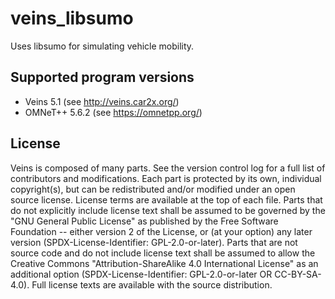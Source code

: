 # veins_libsumo #

Uses libsumo for simulating vehicle mobility.

## Supported program versions ##

- Veins 5.1 (see <http://veins.car2x.org/>)
- OMNeT++ 5.6.2 (see <https://omnetpp.org/>)

## License ##

Veins is composed of many parts. See the version control log for a full list of
contributors and modifications. Each part is protected by its own, individual
copyright(s), but can be redistributed and/or modified under an open source
license. License terms are available at the top of each file. Parts that do not
explicitly include license text shall be assumed to be governed by the "GNU
General Public License" as published by the Free Software Foundation -- either
version 2 of the License, or (at your option) any later version
(SPDX-License-Identifier: GPL-2.0-or-later). Parts that are not source code and
do not include license text shall be assumed to allow the Creative Commons
"Attribution-ShareAlike 4.0 International License" as an additional option
(SPDX-License-Identifier: GPL-2.0-or-later OR CC-BY-SA-4.0). Full license texts
are available with the source distribution.


